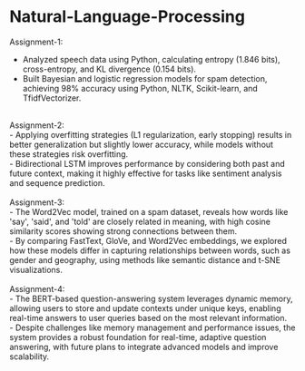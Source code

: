 # Natural-Language-Processing

Assignment-1: <br>
- Analyzed speech data using Python, calculating entropy (1.846 bits), cross-entropy, and KL divergence (0.154 bits). <br> 
- Built Bayesian and logistic regression models for spam detection, achieving 98% accuracy using Python, NLTK, Scikit-learn, and TfidfVectorizer. <br>
<br>
Assignment-2: <br>
- Applying overfitting strategies (L1 regularization, early stopping) results in better generalization but slightly lower accuracy, while models without these strategies risk overfitting. <br>
- Bidirectional LSTM improves performance by considering both past and future context, making it highly effective for tasks like sentiment analysis and sequence prediction. <br>
<br>
Assignment-3: <br>
- The Word2Vec model, trained on a spam dataset, reveals how words like 'say', 'said', and 'told' are closely related in meaning, with high cosine similarity scores showing strong connections between them. <br>
- By comparing FastText, GloVe, and Word2Vec embeddings, we explored how these models differ in capturing relationships between words, such as gender and geography, using methods like semantic distance and t-SNE visualizations. <br>
<br>
Assignment-4: <br>
- The BERT-based question-answering system leverages dynamic memory, allowing users to store and update contexts under unique keys, enabling real-time answers to user queries based on the most relevant information. <br>
- Despite challenges like memory management and performance issues, the system provides a robust foundation for real-time, adaptive question answering, with future plans to integrate advanced models and improve scalability.

